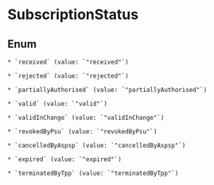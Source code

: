 
# SubscriptionStatus

## Enum


    * `received` (value: `"received"`)

    * `rejected` (value: `"rejected"`)

    * `partiallyAuthorised` (value: `"partiallyAuthorised"`)

    * `valid` (value: `"valid"`)

    * `validInChange` (value: `"validInChange"`)

    * `revokedByPsu` (value: `"revokedByPsu"`)

    * `cancelledByAspsp` (value: `"cancelledByAspsp"`)

    * `expired` (value: `"expired"`)

    * `terminatedByTpp` (value: `"terminatedByTpp"`)



